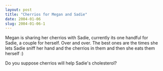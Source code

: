 ```yaml
---
layout: post
title: "Cherrios for Megan and Sadie"
date: 2004-01-06
slug: 2004-01-06-1
---
```


Megan is sharing her cherrios with Sadie, currently its one handful for Sadie, a couple for herself.  Over and over.  The best ones are the times she lets Sadie sniff her hand and the cherrios in them and then she eats them herself :)

Do you suppose cherrios will help Sadie&apos;s cholesterol? 
